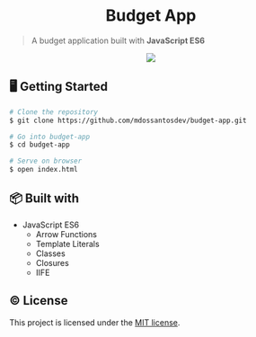 <h1 align="center">Budget App</h1>

> A budget application built with **JavaScript ES6**

<div align="center">
	<img src="https://user-images.githubusercontent.com/25856076/98136433-387a6980-1ec1-11eb-98f6-95dfa66bbd57.png">
</div>

## 🖥️ Getting Started

```bash
# Clone the repository
$ git clone https://github.com/mdossantosdev/budget-app.git

# Go into budget-app
$ cd budget-app

# Serve on browser
$ open index.html
```

## 📦 Built with

- JavaScript ES6
  - Arrow Functions
  - Template Literals
  - Classes
  - Closures
  - IIFE

## © License

This project is licensed under the [MIT license](LICENSE).
